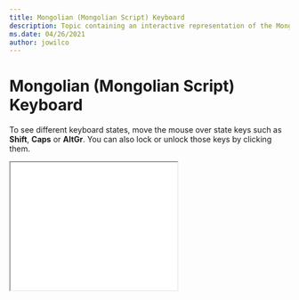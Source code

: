 ```yaml
--- 
title: Mongolian (Mongolian Script) Keyboard 
description: Topic containing an interactive representation of the Mongolian (Mongolian Script) Keyboard 
ms.date: 04/26/2021 
author: jowilco 
--- 
```

 
# Mongolian (Mongolian Script) Keyboard 
 
To see different keyboard states, move the mouse over state keys such as **Shift**, **Caps** or **AltGr**. You can also lock or unlock those keys by clicking them. 
 
<iframe src="kbdmonmo.html" height="230"></iframe> 
